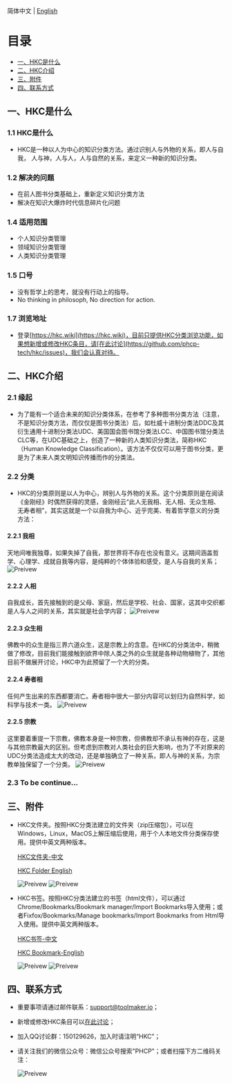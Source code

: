 简体中文 | [English](./README.english.md)

# 目录
 * [一、HKC是什么](#1)
 * [二、HKC介绍](#2)
 * [三、附件](#3)
 * [四、联系方式](#4)

 ## <h2 id="1">一、HKC是什么</h2>
 ### 1.1 HKC是什么
  * HKC是一种以人为中心的知识分类方法。通过识别人与外物的关系，即人与自我， 人与神，人与人，人与自然的关系，来定义一种新的知识分类。

 ### 1.2 解决的问题
  * 在前人图书分类基础上，重新定义知识分类方法
  * 解决在知识大爆炸时代信息碎片化问题

 ### 1.4 适用范围
  * 个人知识分类管理
  * 领域知识分类管理
  * 人类知识分类管理

 ### 1.5 口号
  * 没有哲学上的思考，就没有行动上的指导。
  * No thinking in philosoph, No direction for action.

 ### 1.7 浏览地址
  * 登录[https://hkc.wiki](https://hkc.wiki)，目前只提供HKC分类浏览功能，如果想新增或修改HKC条目，请[在此讨论](https://github.com/phcp-tech/hkc/issues)，我们会认真对待。

 ## <h2 id="2">二、HKC介绍</h2>
 ### 2.1 缘起
  * 为了能有一个适合未来的知识分类体系，在参考了多种图书分类方法（注意，不是知识分类方法，而仅仅是图书分类法）后，如杜威十进制分类法DDC及其衍生通用十进制分类法UDC、美国国会图书馆分类法LCC、中国图书馆分类法CLC等，在UDC基础之上，创造了一种新的人类知识分类法，简称HKC（Human Knowledge Classification）。该方法不仅仅可以用于图书分类，更是为了未来人类文明知识传播而作的分类法。

 ### 2.2 分类
  * HKC的分类原则是以人为中心，辨别人与外物的关系。这个分类原则是在阅读《金刚经》时偶然获得的灵感，金刚经云“此人无我相、无人相、无众生相、无寿者相”，其实这就是一个以自我为中心、近乎完美、有着哲学意义的分类方法：

 #### 2.2.1 我相
  天地间唯我独尊，如果失掉了自我，那世界将不存在也没有意义。这期间涵盖哲学、心理学、成就自我等内容，是纯粹的个体体验和感受，是人与自我的关系；
      ![Preivew](docs/images/h1.png) 

 #### 2.2.2 人相
  自我成长，首先接触到的是父母、家庭，然后是学校、社会、国家，这其中交织都是人与人之间的关系，其实就是社会学内容；
      ![Preivew](docs/images/h3.png) 

 #### 2.2.3 众生相
  佛教中的众生是指三界六道众生，这是宗教上的含意。在HKC的分类法中，稍微做了修改，目前我们能接触到欲界中除人类之外的众生就是各种动物植物了，其他目前不做展开讨论，HKC中为此预留了一个大的分类。

 #### 2.2.4 寿者相
  任何产生出来的东西都要消亡。寿者相中很大一部分内容可以划归为自然科学，如科学与技术一类。
      ![Preivew](docs/images/h4.png) 

 #### 2.2.5 宗教
  这里要着重提一下宗教，佛教本身是一种宗教，但佛教却不承认有神的存在，这是与其他宗教最大的区别。但考虑到宗教对人类社会的巨大影响，也为了不对原来的UDC分类法造成太大的改动，还是单独确立了一种关系，即人与神的关系，为宗教单独保留了一个分类。
      ![Preivew](docs/images/h2.png) 

 ### 2.3 To be continue...

 ## <h2 id="3">三、附件</h2>
  * HKC文件夹。按照HKC分类法建立的文件夹（zip压缩包），可以在Windows，Linux，MacOS上解压缩后使用，用于个人本地文件分类保存使用。提供中英文两种版本。

      <a href="attachments/hkc-folder-zh.zip" target="_blank">HKC文件夹-中文</a>

      <a href="attachments/hkc-folder-en.zip" target="_blank">HKC Folder English</a>

      ![Preivew](docs/images/hkc-folder-zh.png) 
      ![Preivew](docs/images/hkc-folder-en.png) 


  * HKC书签。按照HKC分类法建立的书签（html文件），可以通过Chrome/Bookmarks/Bookmark manager/Import Bookmarks导入使用；或者Fixfox/Bookmarks/Manage bookmarks/Import Bookmarks from Html导入使用。提供中英文两种版本。

      <a href="attachments/hkc-bookmark-zh.zip" target="_blank">HKC书签-中文</a>

      <a href="attachments/hkc-bookmark-en.zip" target="_blank">HKC Bookmark-English</a>

      ![Preivew](docs/images/hkc-bookmark-zh.png) 
      ![Preivew](docs/images/hkc-bookmark-en.png) 

 ## <h2 id="4">四、联系方式</h2>
  * 重要事项请通过邮件联系：support@toolmaker.io；
  * 新增或修改HKC条目可以[在此讨论](https://github.com/phcp-tech/hkc/issues)；
  * 加入QQ讨论群：150129626，加入时请注明“HKC”；
  * 请关注我们的微信公众号：微信公众号搜索"PHCP"；或者扫描下方二维码关注：

    ![Preivew](https://mp.weixin.qq.com/mp/qrcode?scene=10000004&size=144&__biz=Mzg4NDA2NTQxOA==&mid=100000004&idx=1&sn=6df5d3671cb2b4034ee0dda49962519f&send_time=1545721051)
 
